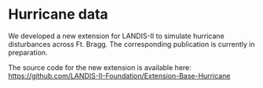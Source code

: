 # Hurricane data

We developed a new extension for LANDIS-II to simulate hurricane disturbances across Ft. Bragg.  The corresponding publication is currently in preparation.

The source code for the new extension is available here:  https://github.com/LANDIS-II-Foundation/Extension-Base-Hurricane
